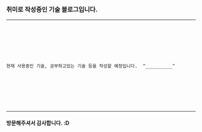 ### 취미로 작성중인 기술 블로그입니다.
***  
<br>
<br>
<br>
<br>
<br>  

```
현재 사용중인 기술, 공부하고있는 기술 등을 작성할 예정입니다.  ^__________^  
```

<br/>
<br/>
<br/>
<br/>
<br/>

***
#### 방문해주셔서 감사합니다. :D

